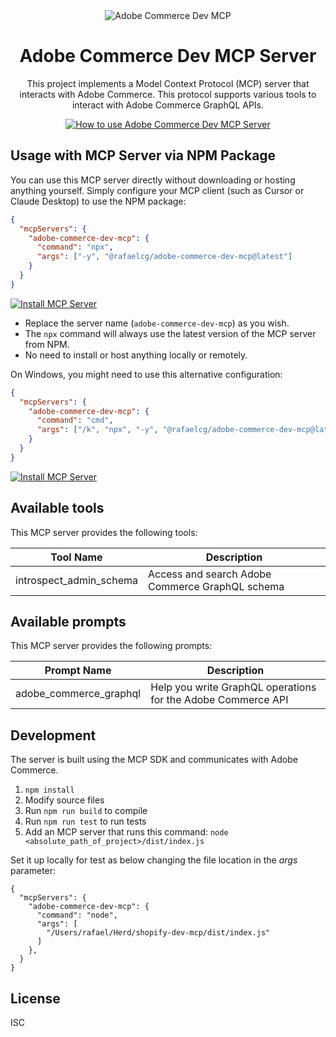 <div align="center">
  <img src="https://i.imgur.com/NAcOzwF.jpeg" alt="Adobe Commerce Dev MCP" />
</div>

<div align="center">

# Adobe Commerce Dev MCP Server
This project implements a Model Context Protocol (MCP) server that interacts with Adobe Commerce. This protocol supports various tools to interact with Adobe Commerce GraphQL APIs.
</div>

<div align="center">
  <a href="https://youtu.be/BP5Qx6hIIKc" target="_blank">
    <img src="https://img.youtube.com/vi/BP5Qx6hIIKc/0.jpg" alt="How to use Adobe Commerce Dev MCP Server" style="max-width: 100%; height: auto;" />
  </a>
</div>

## Usage with MCP Server via NPM Package

You can use this MCP server directly without downloading or hosting anything yourself. Simply configure your MCP client (such as Cursor or Claude Desktop) to use the NPM package:

```json
{
  "mcpServers": {
    "adobe-commerce-dev-mcp": {
      "command": "npx",
      "args": ["-y", "@rafaelcg/adobe-commerce-dev-mcp@latest"]
    }
  }
}
```
[![Install MCP Server](https://cursor.com/deeplink/mcp-install-dark.svg)](https://cursor.com/install-mcp?name=adobe-commerce-dev-mcp&config=eyJjb21tYW5kIjoibnB4IC15IEByYWZhZWxjZy9hZG9iZS1jb21tZXJjZS1kZXYtbWNwQGxhdGVzdCJ9)

- Replace the server name (`adobe-commerce-dev-mcp`) as you wish.
- The `npx` command will always use the latest version of the MCP server from NPM.
- No need to install or host anything locally or remotely.

On Windows, you might need to use this alternative configuration:

```json
{
  "mcpServers": {
    "adobe-commerce-dev-mcp": {
      "command": "cmd",
      "args": ["/k", "npx", "-y", "@rafaelcg/adobe-commerce-dev-mcp@latest"]
    }
  }
}
```
[![Install MCP Server](https://cursor.com/deeplink/mcp-install-dark.svg)](https://cursor.com/install-mcp?name=adobe-commerce-dev-mcp&config=eyJjb21tYW5kIjoiY21kIC9rIG5weCAteSBAcmFmYWVsY2cvYWRvYmUtY29tbWVyY2UtZGV2LW1jcEBsYXRlc3QifQ%3D%3D)

## Available tools

This MCP server provides the following tools:

| Tool Name               | Description                                    |
| ----------------------- | ---------------------------------------------- |
| introspect_admin_schema | Access and search Adobe Commerce GraphQL schema |

## Available prompts

This MCP server provides the following prompts:

| Prompt Name           | Description                                                 |
| --------------------- | ----------------------------------------------------------- |
| adobe_commerce_graphql | Help you write GraphQL operations for the Adobe Commerce API |

## Development

The server is built using the MCP SDK and communicates with Adobe Commerce.

1. `npm install`
1. Modify source files
1. Run `npm run build` to compile
1. Run `npm run test` to run tests
1. Add an MCP server that runs this command: `node <absolute_path_of_project>/dist/index.js`

Set it up locally for test as below changing the file location in the *args* parameter:

```
{
  "mcpServers": {
    "adobe-commerce-dev-mcp": {
      "command": "node",
      "args": [
        "/Users/rafael/Herd/shopify-dev-mcp/dist/index.js"
      ]
    },
  }
}
```

## License

ISC
